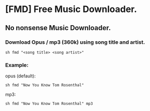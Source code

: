 # [FMD] Free Music Downloader.

## No nonsense Music Downloader.

### Download Opus / mp3 (360k) using song title and artist.

```
sh fmd "<song title> <song artist>"
```

### Example:

opus (default):
```
sh fmd "Now You Know Tom Rosenthal"
```

mp3:
```
sh fmd "Now You Know Tom Rosenthal" mp3
```
